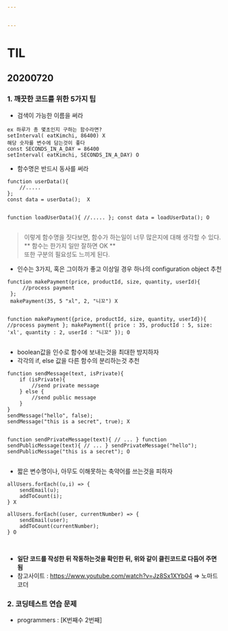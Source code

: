 ```yaml
---


---
```


<h1 id="til">TIL</h1>
<h2 id="section">20200720</h2>
<h3 id="깨끗한-코드를-위한-5가지-팁">1. 깨끗한 코드를 위한 5가지 팁</h3>
<ul>
<li>검색이 가능한 이름을 써라</li>
</ul>
<pre><code>ex 하루가 총 몇초인지 구하는 함수라면?
setInterval( eatKimchi, 86400) X
해당 숫자를 변수에 담는것이 좋다
const SECONDS_IN_A_DAY = 86400
setInterval( eatKimchi, SECONDS_IN_A_DAY) O</code></pre>
<ul>
<li>함수명은 반드시 동사를 써라</li>
</ul>
<pre><code>function userData(){
	//.....
};
const data = userData();  X

function loadUserData(){
	//.....
};
const data = loadUserData();  O </code></pre>
<blockquote>
<p>이렇게 함수명을 짓다보면, 함수가 하는일이 너무 많은지에 대해 생각할 수 있다. ** 함수는 한가지 일만 잘하면 OK **<br>
또한 구분의 필요성도 느끼게 된다.</p>
</blockquote>
<ul>
<li>인수는 3가지, 혹은 그이하가 좋고 이상일 경우 하나의 configuration object 추천</li>
</ul>
<pre><code>function makePayment(price, productId, size, quantity, userId){
	 //process payment
 };
 makePayment(35, 5 "xl", 2, "니꼬") X
 
function makePayment({price, productId, size, quantity, userId}){
	  //process payment
 };
 makePayment({
	 price : 35,
	 productId : 5,
	 size: 'xl',
	 quantity : 2,
	 userId : "니꼬"
}); O </code></pre>
<ul>
<li>boolean값을 인수로 함수에 보내는것을 최대한 방지하자</li>
<li>각각의 if, else 값을 다른 함수의 분리하는것 추천</li>
</ul>
<pre><code>function sendMessage(text, isPrivate){
	if (isPrivate){
		//send private message
	} else {
		//send public message
	}
}
sendMessage("hello", false);
sendMessage("this is a secret", true); X

function sendPrivateMessage(text){
	// ...
}
function sendPublicMessage(text){
	// ...
}
sendPrivateMessage("hello");
sendPublicMessage("this is a secret"); O </code></pre>
<ul>
<li>짧은 변수명이나, 아무도 이해못하는 축약어를 쓰는것을 피하자</li>
</ul>
<pre><code>allUsers.forEach((u,i) =&gt; {
	sendEmail(u);
	addToCount(i);
} X
</code><pre><code>allUsers.forEach((user, currentNumber) =&gt; {
	sendEmail(user);
	addToCount(currentNumber);
} O </code></pre>
</pre><ul>
<li><strong>일단 코드를 작성한 뒤 작동하는것을 확인한 뒤, 위와 같이 클린코드로 다듬어 주면 됨</strong></li>
<li>참고사이트 : <a href="https://www.youtube.com/watch?v=Jz8Sx1XYb04">https://www.youtube.com/watch?v=Jz8Sx1XYb04</a> =&gt; 노마드코더</li>
</ul>
<h3 id="코딩테스트-연습-문제">2. 코딩테스트 연습 문제</h3>
<ul>
<li>programmers : [K번째수 2번째]</li>
</ul>

